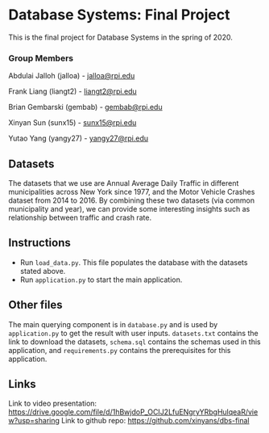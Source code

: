 # Database Systems: Final Project
This is the final project for Database Systems in the spring of 2020. 

### Group Members
Abdulai Jalloh (jalloa) - jalloa@rpi.edu

Frank Liang (liangt2) - liangt2@rpi.edu

Brian Gembarski (gembab) - gembab@rpi.edu

Xinyan Sun (sunx15) - sunx15@rpi.edu

Yutao Yang (yangy27) - yangy27@rpi.edu

## Datasets
The datasets that we use are Annual Average Daily Traffic in different municipalities across New York since 1977, and the Motor Vehicle Crashes dataset from 2014 to 2016. By combining these two datasets (via common municipality and year), we can provide some interesting insights such as relationship between traffic and crash rate.

## Instructions
* Run `load_data.py`. This file populates the database with the datasets stated above.
* Run `application.py` to start the main application.

## Other files
The main querying component is in `database.py` and is used by `application.py` to get the result with user inputs.
`datasets.txt` contains the link to download the datasets, `schema.sql` contains the schemas used in this application, and `requirements.py` contains the prerequisites for this application.

## Links
Link to video presentation: https://drive.google.com/file/d/1hBwjdoP_OCIJ2LfuENgryYRbgHulqeaR/view?usp=sharing
Link to github repo: https://github.com/xinyans/dbs-final
